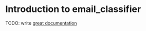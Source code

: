 # Introduction to email_classifier

TODO: write [great documentation](http://jacobian.org/writing/what-to-write/)
